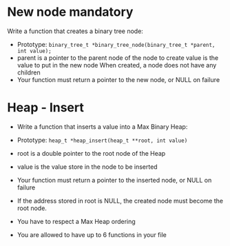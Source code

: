 # New node mandatory
Write a function that creates a binary tree node:

* Prototype: `binary_tree_t *binary_tree_node(binary_tree_t *parent, int value);`
* parent is a pointer to the parent node of the node to create
value is the value to put in the new node
When created, a node does not have any children
* Your function must return a pointer to the new node, or NULL on failure

# Heap - Insert 
* Write a function that inserts a value into a Max Binary Heap:

* Prototype: `heap_t *heap_insert(heap_t **root, int value)`
* root is a double pointer to the root node of the Heap
* value is the value store in the node to be inserted
* Your function must return a pointer to the inserted node, or NULL on failure
* If the address stored in root is NULL, the created node must become the root node.
* You have to respect a Max Heap ordering
* You are allowed to have up to 6 functions in your file